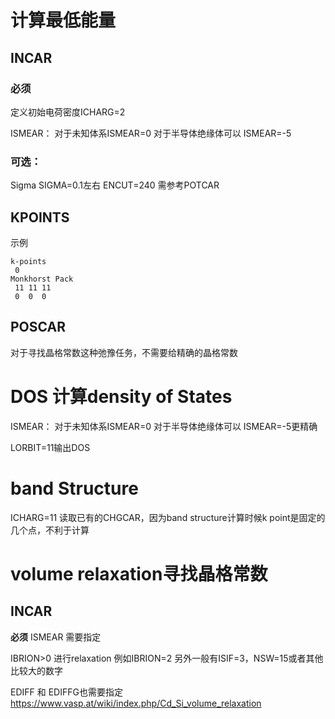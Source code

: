# 计算最低能量
## INCAR

### 必须

定义初始电荷密度ICHARG=2

ISMEAR：
对于未知体系ISMEAR=0
对于半导体绝缘体可以 ISMEAR=-5

### 可选：

Sigma
SIGMA=0.1左右
ENCUT=240 需参考POTCAR

## KPOINTS
示例

```
k-points
 0
Monkhorst Pack
 11 11 11
 0  0  0
```
## POSCAR

对于寻找晶格常数这种弛豫任务，不需要给精确的晶格常数

# DOS 计算density of States
ISMEAR：
对于未知体系ISMEAR=0
对于半导体绝缘体可以 ISMEAR=-5更精确

LORBIT=11输出DOS

# band Structure

ICHARG=11 读取已有的CHGCAR，因为band structure计算时候k point是固定的几个点，不利于计算

# volume relaxation寻找晶格常数

## INCAR
**必须**
ISMEAR 需要指定

IBRION>0 进行relaxation
例如IBRION=2
另外一般有ISIF=3，NSW=15或者其他比较大的数字

EDIFF 和 EDIFFG也需要指定
https://www.vasp.at/wiki/index.php/Cd_Si_volume_relaxation